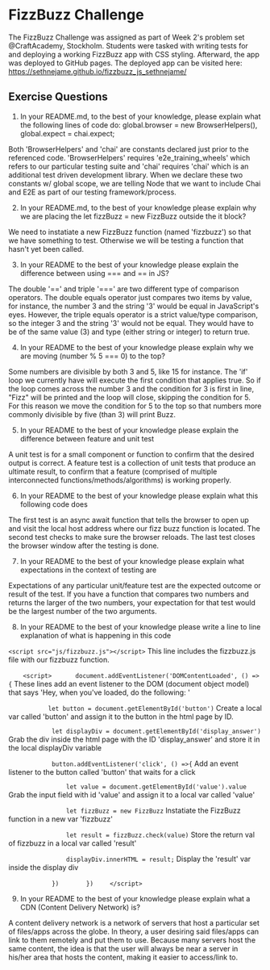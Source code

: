 # FizzBuzz Challenge

The FizzBuzz Challenge was assigned as part of Week 2's problem set @CraftAcademy, Stockholm.  Students were tasked with
writing tests for and deploying a working FizzBuzz app with CSS styling.  Afterward, the app was deployed to GitHub pages.  The deployed app can be visited here: https://sethnejame.github.io/fizzbuzz_js_sethnejame/

## Exercise Questions

1. In your README.md, to the best of your knowledge, please explain what the following lines of code do: global.browser = new BrowserHelpers(), global.expect = chai.expect;

Both 'BrowserHelpers' and 'chai' are constants declared just prior to the referenced code.  'BrowserHelpers' requires 'e2e_training_wheels' which refers to our particular testing suite and 'chai' requires 'chai' which is an additional test driven development library.  When we declare these two constants w/ global scope, we are telling Node that we want to include Chai and E2E as part of our testing framework/process.

2. In your README.md, to the best of your knowledge please explain why we are placing the let fizzBuzz = new FizzBuzz outside the it block?

We need to instatiate a new FizzBuzz function (named 'fizzbuzz') so that we have something to test.  Otherwise we will be testing a function that hasn't yet been called.

3. In your README to the best of your knowledge please explain the difference between using === and == in JS?

The double '==' and triple '===' are two different type of comparison operators.  The double equals operator just compares two items by value, for instance, the number 3 and the string '3' would be equal in JavaScript's eyes.  However, the triple equals operator is a strict value/type comparison, so the integer 3 and the string '3' would not be equal.  They would have to be of the same value (3) and type (either string or integer) to return true.

4. In your README to the best of your knowledge please explain why we are moving (number % 5 === 0) to the top?

Some numbers are divisible by both 3 and 5, like 15 for instance.  The 'if' loop we currently have will execute the first condition that applies true.  So if the loop comes across the number 3 and the condition for 3 is first in line, "Fizz" will be printed and the loop will close, skipping the condition for 5.  For this reason we move the condition for 5 to the top so that numbers more commonly divisible by five (than 3) will print Buzz.

5. In your README to the best of your knowledge please explain the difference between feature and unit test

A unit test is for a small component or function to confirm that the desired output is correct.  A feature test is a collection of unit tests that produce an ultimate result, to confirm that a feature (comprised of multiple interconnected functions/methods/algorithms) is working properly.

6. In your README to the best of your knowledge please explain what this following code does

The first test is an async await function that tells the browser to open up and visit the local host address where our fizz buzz function is located.  The second test checks to make sure the browser reloads.  The last test closes the browser window after the testing is done.

7. In your README to the best of your knowledge please explain what expectations in the context of testing are

Expectations of any particular unit/feature test are the expected outcome or result of the test. If you have a function that compares two numbers and returns the larger of the two numbers, your expectation for that test would be the largest number of the two arguments.

8. In your README to the best of your knowledge please write a line to line explanation of what is happening in this code

```<script src="js/fizzbuzz.js"></script>```
This line includes the fizzbuzz.js file with our fizzbuzz function.

```    <script>```
```       document.addEventListener('DOMContentLoaded', () => { ```
These lines add an event listener to the DOM (document object model) that says 'Hey, when you've loaded, do the following: '

```            let button = document.getElementById('button') ```
Create a local var called 'button' and assign it to the button in the html page by ID.

```            let displayDiv = document.getElementById('display_answer')```
Grab the div inside the html page with the ID 'display_answer' and store it in the local displayDiv variable

```            button.addEventListener('click', () =>{```
Add an event listener to the button called 'button' that waits for a click

```                let value = document.getElementById('value').value```
Grab the input field with id 'value' and assign it to a local var called 'value'

```                let fizzBuzz = new FizzBuzz```
Instatiate the FizzBuzz function in a new var 'fizzbuzz'

```                let result = fizzBuzz.check(value)```
Store the return val of fizzbuzz in a local var called 'result'

```                displayDiv.innerHTML = result;```
Display the 'result' var inside the display div

```            })```
 ```       })```
```    </script>```

9. In your README to the best of your knowledge please explain what a CDN (Content Delivery Network) is?

A content delivery network is a network of servers that host a particular set of files/apps across the globe.  In theory, a user desiring said files/apps can link to them remotely and put them to use.  Because many servers host the same content, the idea is that the user will always be near a server in his/her area that hosts the content, making it easier to access/link to.
